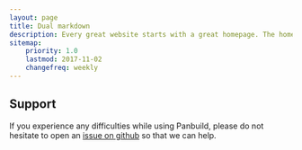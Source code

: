 ```yaml
---
layout: page
title: Dual markdown
description: Every great website starts with a great homepage. The homepage tells your viewers what your site is all about and gives your viewers a place to come back to.
sitemap:
    priority: 1.0
    lastmod: 2017-11-02
    changefreq: weekly
---
```


## Support

If you experience any difficulties while using Panbuild, please do not hesitate to open an [issue on github](https://github.com/dualmarkdown/dualmarkdown/issues) so that we can help.